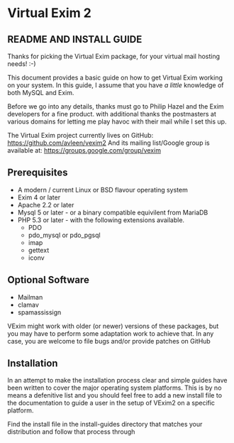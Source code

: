 # Virtual Exim 2
## README AND INSTALL GUIDE

Thanks for picking the Virtual Exim package, for your virtual mail hosting needs! :-)

This document provides a basic guide on how to get Virtual Exim working on your system. In this guide, I assume that you have *a little* knowledge of both MySQL and Exim.

Before we go into any details, thanks must go to Philip Hazel and the Exim developers for a fine product. with additional thanks the postmasters at various domains for letting me play havoc with their mail while I set this up.

The Virtual Exim project currently lives on GitHub: https://github.com/avleen/vexim2
And its mailing list/Google group is available at: https://groups.google.com/group/vexim

## Prerequisites

* A modern / current Linux or BSD flavour operating system
* Exim 4 or later
* Apache 2.2 or later
* Mysql 5 or later - or a binary compatible equivilent from MariaDB 
* PHP 5.3 or later - with the following extensions available.
  * PDO
  * pdo_mysql or pdo_pgsql
  * imap
  * gettext
  * iconv


## Optional Software

* Mailman
* clamav
* spamassissign

VExim might work with older (or newer) versions of these packages, but you may have to perform some adaptation work to achieve that. In any case, you are welcome to file bugs and/or provide patches on GitHub


## Installation
In an attempt to make the installation process clear and simple guides have been written to cover the major operating system platforms. This is by no means a defenitive list and you should feel free to add a new install file to the documentation to guide a user in the setup of VExim2 on a specific platform.

Find the install file in the install-guides directory that matches your distribution and follow that process through
